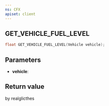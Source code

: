 ```yaml
---
ns: CFX
apiset: client
---
```

## GET_VEHICLE_FUEL_LEVEL

```c
float GET_VEHICLE_FUEL_LEVEL(Vehicle vehicle);
```


## Parameters
* **vehicle**: 

## Return value

by realglicthes

